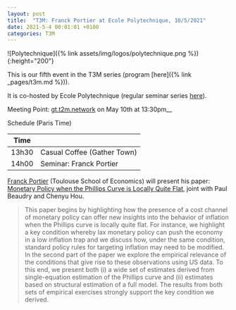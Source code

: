 ```yaml
---
layout: post
title:  "T3M: Franck Portier at Ecole Polytechnique, 10/5/2021"
date: 2021-5-4 00:01:01 +0100
categories: T3M
---
```



![Polytechnique]({% link assets/img/logos/polytechnique.png %}){:height="200"}

This is our fifth event in the T3M series (program [here]({% link _pages/t3m.md %})).
 
It is co-hosted by Ecole Polytechnique (regular seminar series [here](https://crest.science/events-seminars/)).

Meeting Point: [gt.t2m.network](https://gt.t2m.network) on May 10th at 13:30pm__

Schedule (Paris Time)

| Time  |                                |
| ----- | ------------------------------ |
| 13h30 | Casual Coffee (Gather Town)           |
| 14h00 | Seminar: Franck Portier        |


[Franck Portier](https://fportier.wordpress.com/) (Toulouse School of Economics) will present his paper: <u>Monetary Policy when the Phillips Curve is Locally Quite Flat</u>, joint with Paul Beaudry and Chenyu Hou.

> This paper begins by highlighting how the presence of a cost channel of monetary policy can offer new insights into the behavior of inflation when the Phillips curve is locally quite flat. For instance, we highlight a key condition whereby lax monetary policy can push the economy in a low inflation trap and we discuss how, under the same condition, standard policy rules for targeting inflation may need to be modified. In the second part of the paper we explore the empirical relevance of the conditions that give rise to these observations using US data. To this end, we present both (i) a wide set of estimates derived from single-equation estimation of the Phillips curve and (ii) estimates based on structural estimation of a full model. The results from both sets of empirical exercises strongly support the key condition we derived.